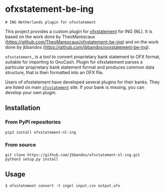 # ofxstatement-be-ing 

~~~~~~~~~~~~~~~~~~~~~~~~~~~~~~
# ING Netherlands plugin for ofxstatement 
~~~~~~~~~~~~~~~~~~~~~~~~~~~~~~

This project provides a custom plugin for [ofxstatement](https://github.com/kedder/ofxstatement) for ING (NL). It is based
on the work done by TheoMarescaux (https://github.com/TheoMarescaux/ofxstatement-be-ing) and on the work done by
jbbandos (https://github.com/jbbandos/ovxstatement-be-ing).

`ofxstatement`_ is a tool to convert proprietary bank statement to OFX format,
suitable for importing to GnuCash. Plugin for ofxstatement parses a
particular proprietary bank statement format and produces common data
structure, that is then formatted into an OFX file.

Users of ofxstatement have developed several plugins for their banks. They are
listed on main [`ofxstatement`](https://github.com/kedder/ofxstatement) site. If your bank is missing, you can develop
your own plugin.

## Installation

### From PyPI repositories
```
pip3 install ofxstatement-nl-ing
```

### From source
```
git clone https://github.com/jbbandos/ofxstatement-nl-ing.git
python3 setup.py install
```

## Usage
```
$ ofxstatement convert -t ingnl input.csv output.ofx
```
